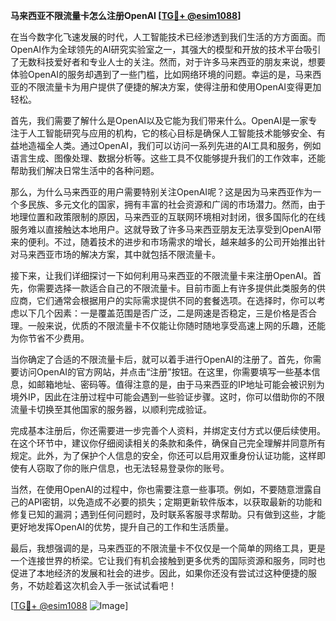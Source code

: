 **马来西亚不限流量卡怎么注册OpenAI [[TG💪+ @esim1088](https://t.me/s/esim1088)]**

在当今数字化飞速发展的时代，人工智能技术已经渗透到我们生活的方方面面。而OpenAI作为全球领先的AI研究实验室之一，其强大的模型和开放的技术平台吸引了无数科技爱好者和专业人士的关注。然而，对于许多马来西亚的朋友来说，想要体验OpenAI的服务却遇到了一些门槛，比如网络环境的问题。幸运的是，马来西亚的不限流量卡为用户提供了便捷的解决方案，使得注册和使用OpenAI变得更加轻松。

首先，我们需要了解什么是OpenAI以及它能为我们带来什么。OpenAI是一家专注于人工智能研究与应用的机构，它的核心目标是确保人工智能技术能够安全、有益地造福全人类。通过OpenAI，我们可以访问一系列先进的AI工具和服务，例如语言生成、图像处理、数据分析等。这些工具不仅能够提升我们的工作效率，还能帮助我们解决日常生活中的各种问题。

那么，为什么马来西亚的用户需要特别关注OpenAI呢？这是因为马来西亚作为一个多民族、多元文化的国家，拥有丰富的社会资源和广阔的市场潜力。然而，由于地理位置和政策限制的原因，马来西亚的互联网环境相对封闭，很多国际化的在线服务难以直接触达本地用户。这就导致了许多马来西亚朋友无法享受到OpenAI带来的便利。不过，随着技术的进步和市场需求的增长，越来越多的公司开始推出针对马来西亚市场的解决方案，其中就包括不限流量卡。

接下来，让我们详细探讨一下如何利用马来西亚的不限流量卡来注册OpenAI。首先，你需要选择一款适合自己的不限流量卡。目前市面上有许多提供此类服务的供应商，它们通常会根据用户的实际需求提供不同的套餐选项。在选择时，你可以考虑以下几个因素：一是覆盖范围是否广泛，二是网速是否稳定，三是价格是否合理。一般来说，优质的不限流量卡不仅能让你随时随地享受高速上网的乐趣，还能为你节省不少费用。

当你确定了合适的不限流量卡后，就可以着手进行OpenAI的注册了。首先，你需要访问OpenAI的官方网站，并点击“注册”按钮。在这里，你需要填写一些基本信息，如邮箱地址、密码等。值得注意的是，由于马来西亚的IP地址可能会被识别为境外IP，因此在注册过程中可能会遇到一些验证步骤。这时，你可以借助你的不限流量卡切换至其他国家的服务器，以顺利完成验证。

完成基本注册后，你还需要进一步完善个人资料，并绑定支付方式以便后续使用。在这个环节中，建议你仔细阅读相关的条款和条件，确保自己完全理解并同意所有规定。此外，为了保护个人信息的安全，你还可以启用双重身份认证功能，这样即使有人窃取了你的账户信息，也无法轻易登录你的账号。

当然，在使用OpenAI的过程中，你也需要注意一些事项。例如，不要随意泄露自己的API密钥，以免造成不必要的损失；定期更新软件版本，以获取最新的功能和修复已知的漏洞；遇到任何问题时，及时联系客服寻求帮助。只有做到这些，才能更好地发挥OpenAI的优势，提升自己的工作和生活质量。

最后，我想强调的是，马来西亚的不限流量卡不仅仅是一个简单的网络工具，更是一个连接世界的桥梁。它让我们有机会接触到更多优秀的国际资源和服务，同时也促进了本地经济的发展和社会的进步。因此，如果你还没有尝试过这种便捷的服务，不妨趁着这次机会入手一张试试看吧！

[[TG💪+ @esim1088](https://t.me/s/esim1088) ![Image](https://i.postimg.cc/4NQfJmqS/Snipaste-2025-05-13-00-14-12.png)]